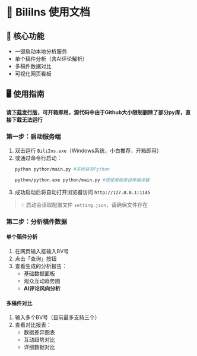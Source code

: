 # 📘 BiliIns 使用文档

## 🌟 核心功能
- 一键启动本地分析服务
- 单个稿件分析（含AI评论解析）
- 多稿件数据对比
- 可视化网页看板

## 🖥 使用指南


**请[下载发行版](https://github.com/ZeroMi-Studio/BiliIns/releases/)，可开箱即用，源代码中由于Github大小限制删除了部分py库，直接下载无法运行**


### 第一步：启动服务端
1. 双击运行 `BiliIns.exe`（Windows系统，小白推荐，开箱即用）
2. 或通过命令行启动：
   ```bash
   python python/main.py #系统装有Python
   
   python/python.exe python/main.py #或使用程序自带编译器
   ```
3. 成功启动后将自动打开浏览器访问 `http://127.0.0.1:1145`

> 💡 启动会读取配置文件 `setting.json`，请确保文件存在

### 第二步：分析稿件数据

#### 单个稿件分析
1. 在网页输入框输入BV号
2. 点击「查询」按钮
3. 查看生成的分析报告：
   - 基础数据面板
   - 观众互动趋势图
   - **AI评论风向分析**


#### 多稿件对比
1. 输入多个BV号（目前最多支持三个）
2. 查看对比报表：
   - 数据差异图表
   - 互动趋势对比
   - 详细数据对比